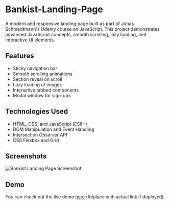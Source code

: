 # Bankist-Landing-Page

A modern and responsive landing page built as part of Jonas Schmedtmann's Udemy course on JavaScript. This project demonstrates advanced JavaScript concepts, smooth scrolling, lazy loading, and interactive UI elements.

## Features

- Sticky navigation bar
- Smooth scrolling animations
- Section reveal on scroll
- Lazy loading of images
- Interactive tabbed components
- Modal window for sign-ups

## Technologies Used

- HTML, CSS, and JavaScript (ES6+)
- DOM Manipulation and Event Handling
- Intersection Observer API
- CSS Flexbox and Grid

## Screenshots

![Bankist Landing Page Screenshot](./screenshot.png)

## Demo

You can check out the live demo [here](#) (Replace with actual link if deployed).
